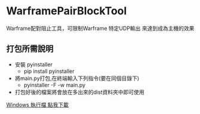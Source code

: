 # WarframePairBlockTool
 Warframe配對阻止工具，可限制Warframe 特定UDP輸出 來達到成為主機的效果
## 打包所需說明<br/>
* 安裝 pyinstaller<br/>
    * pip install pyinstaller
* 將main.py打包,在終端輸入下列指令(要在同個目錄下)
  * pyinstaller -F -w main.py
* 打包好後的檔案將會放在多出來的dist資料夾中即可使用   

[Windows 執行檔 點我下載](https://github.com/MeowXiaoXiang/WarframePairBlockTool/releases/download/v2.1/WarframePairBlockTool.exe "下載 release v2.1 版本")
